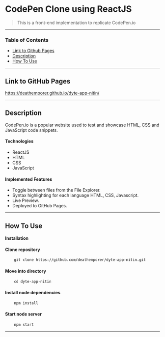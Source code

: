 # CodePen Clone using ReactJS

> This is a front-end implementation to replicate CodePen.io

---

### Table of Contents

- [Link to Github Pages](#link-to-page)
- [Description](#description)
- [How To Use](#how-to-use)

---

## Link to GitHub Pages
 https://deathemporer.github.io/dyte-app-nitin/

---

## Description

CodePen.io is a popular website used to test and showcase HTML, CSS and JavaScript code snippets.

#### Technologies

- ReactJS
- HTML
- CSS
- JavaScript

#### Implemented Features

- Toggle between files from the File Explorer.
- Syntax highlighting for each language HTML, CSS, Javascript.
- Live Preview.
- Deployed to GitHub Pages.

---

## How To Use

#### Installation



#### Clone repository

```html
    git clone https://github.com/deathemporer/dyte-app-nitin.git
```
#### Move into directory

```html
    cd dyte-app-nitin
```
#### Install node dependencies

```html
    npm install
```
#### Start node server

```html
    npm start
```

---



